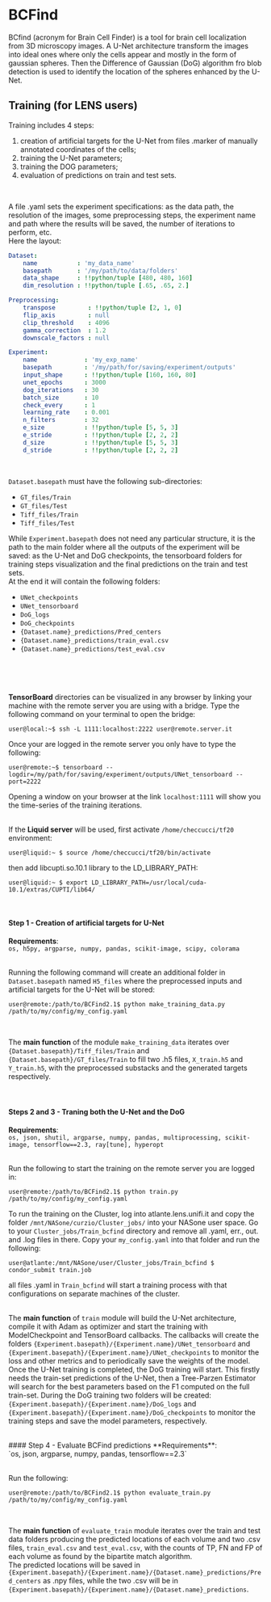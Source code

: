 # BCFind
BCfind (acronym for Brain Cell Finder) is a tool for brain cell localization from 3D microscopy images. A U-Net architecture transform the images into ideal ones where only the cells appear and mostly in the form of gaussian spheres. Then the Difference of Gaussian (DoG) algorithm fro blob detection is used to identify the location of the spheres enhanced by the U-Net.<br>

## Training  (for LENS users)
Training includes 4 steps:<br>

1. creation of artificial targets for the U-Net from files .marker of manually annotated coordinates of the cells;<br>
2. training the U-Net parameters;<br>
3. training the DOG parameters;<br>
4. evaluation of predictions on train and test sets.<br>
<br>

A file .yaml sets the experiment specifications: as the data path, the resolution of the images, some preprocessing steps, the experiment name and path where the results will be saved, the number of iterations to perform, etc.<br>
Here the layout:
```yaml
Dataset:
    name           : 'my_data_name'
    basepath       : '/my/path/to/data/folders'
    data_shape     : !!python/tuple [480, 480, 160]
    dim_resolution : !!python/tuple [.65, .65, 2.]

Preprocessing:
    transpose         : !!python/tuple [2, 1, 0]
    flip_axis         : null
    clip_threshold    : 4096
    gamma_correction  : 1.2
    downscale_factors : null

Experiment:
    name             : 'my_exp_name'
    basepath         : '/my/path/for/saving/experiment/outputs'
    input_shape      : !!python/tuple [160, 160, 80]
    unet_epochs      : 3000
    dog_iterations   : 30
    batch_size       : 10
    check_every      : 1
    learning_rate    : 0.001
    n_filters        : 32
    e_size           : !!python/tuple [5, 5, 3]
    e_stride         : !!python/tuple [2, 2, 2]
    d_size           : !!python/tuple [5, 5, 3]
    d_stride         : !!python/tuple [2, 2, 2]

```
<br>

`Dataset.basepath` must have the following sub-directories:<br>

- `GT_files/Train`
- `GT_files/Test`
- `Tiff_files/Train`
- `Tiff_files/Test`

While `Experiment.basepath` does not need any particular structure, it is the path to the main folder where all the outputs of the experiment will be saved: as the U-Net and DoG checkpoints, the tensorboard folders for training steps visualization and the final predictions on the train and test sets.<br>
At the end it will contain the following folders:<br>

- `UNet_checkpoints`
- `UNet_tensorboard`
- `DoG_logs`
- `DoG_checkpoints`
- `{Dataset.name}_predictions/Pred_centers`
- `{Dataset.name}_predictions/train_eval.csv`
- `{Dataset.name}_predictions/test_eval.csv`
<br>
<br>
<br>

**TensorBoard** directories can be visualized in any browser by linking your machine with the remote server you are using with a bridge. Type the following command on your terminal to open the bridge:
```console
user@local:~$ ssh -L 1111:localhost:2222 user@remote.server.it
```
Once your are logged in the remote server you only have to type the following:
```console
user@remote:~$ tensorboard --logdir=/my/path/for/saving/experiment/outputs/UNet_tensorboard --port=2222
```
Opening a window on your browser at the link `localhost:1111` will show you the time-series of the training iterations.<br>
<br>

If the **Liquid server** will be used, first activate `/home/checcucci/tf20` environment:
```console
user@liquid:~ $ source /home/checcucci/tf20/bin/activate
```
then add libcupti.so.10.1 library to the LD_LIBRARY_PATH:
```console
user@liquid:~ $ export LD_LIBRARY_PATH=/usr/local/cuda-10.1/extras/CUPTI/lib64/
```
<br>

#### Step 1 - Creation of artificial targets for U-Net
**Requirements**:<br>
`os, h5py, argparse, numpy, pandas, scikit-image, scipy, colorama`
<br>
<br>

Running the following command will create an additional folder in `Dataset.basepath` named `H5_files` where the preprocessed inputs and artificial targets for the U-Net will be stored:
```console
user@remote:/path/to/BCFind2.1$ python make_training_data.py /path/to/my/config/my_config.yaml
```
<br>

The **main function** of the module `make_training_data` iterates over `{Dataset.basepath}/Tiff_files/Train` and `{Dataset.basepath}/GT_files/Train` to fill two .h5 files, `X_train.h5` and `Y_train.h5`, with the preprocessed substacks and the generated targets respectively.<br>
<br>
<br>

#### Steps 2 and 3 - Traning both the U-Net and the DoG
**Requirements**:<br>
`os, json, shutil, argparse, numpy, pandas, multiprocessing, scikit-image, tensorflow==2.3, ray[tune], hyperopt`
<br>
<br>

Run the following to start the training on the remote server you are logged in:<br>
```console
user@remote:/path/to/BCFind2.1$ python train.py /path/to/my/config/my_config.yaml
```

To run the training on the Cluster, log into atlante.lens.unifi.it and copy the folder `/mnt/NASone/curzio/Cluster_jobs/` into your NASone user space. Go to your `Cluster_jobs/Train_bcfind` directory and remove all .yaml, err., out. and .log files in there. Copy your `my_config.yaml` into that folder and run the following:
```console
user@atlante:/mnt/NASone/user/Cluster_jobs/Train_bcfind $ condor_submit train.job
```
all files .yaml in `Train_bcfind` will start a training process with that configurations on separate machines of the cluster.<br>
<br>

The **main function** of `train` module will build the U-Net architecture, compile it with Adam as optimizer and start the training with ModelCheckpoint and TensorBoard callbacks. The callbacks will create the folders `{Experiment.basepath}/{Experiment.name}/UNet_tensorboard` and `{Experiment.basepath}/{Experiment.name}/UNet_checkpoints` to monitor the loss and other metrics and to periodically save the weights of the model.<br>
Once the U-Net training is completed, the DoG training will start. This firstly needs the train-set predictions of the U-Net, then a Tree-Parzen Estimator will search for the best parameters based on the F1 computed on the full train-set. During the DoG training two folders will be created: `{Experiment.basepath}/{Experiment.name}/DoG_logs` and `{Experiment.basepath}/{Experiment.name}/DoG_checkpoints` to monitor the training steps and save the model parameters, respectively.

<br>
#### Step 4 - Evaluate BCFind predictions
**Requirements**:<br>
`os, json, argparse, numpy, pandas, tensorflow==2.3`
<br>
<br>

Run the following:
```console
user@remote:/path/to/BCFind2.1$ python evaluate_train.py /path/to/my/config/my_config.yaml
```
<br>

The **main function** of `evaluate_train` module iterates over the train and test data folders producing the predicted locations of each volume and two .csv files, `train_eval.csv` and `test_eval.csv`, with the counts of TP, FN and FP of each volume as found by the bipartite match algorithm. <br>
The predicted locations will be saved in `{Experiment.basepath}/{Experiment.name}/{Dataset.name}_predictions/Pred_centers` as .npy files, while the two .csv will be in `{Experiment.basepath}/{Experiment.name}/{Dataset.name}_predictions`.
